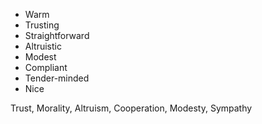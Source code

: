 -   Warm
-   Trusting
-   Straightforward
-   Altruistic
-   Modest
-   Compliant
-   Tender-minded
-   Nice

Trust, 
Morality, 
Altruism, 
Cooperation, 
Modesty, 
Sympathy